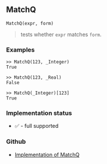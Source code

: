 ## MatchQ

```
MatchQ(expr, form)
```

> tests whether `expr` matches `form`.
 
### Examples

```
>> MatchQ(123, _Integer)
True
	 
>> MatchQ(123, _Real)
False
	 
>> MatchQ(_Integer)[123]
True
```






### Implementation status

* &#x2705; - full supported

### Github

* [Implementation of MatchQ](https://github.com/axkr/symja_android_library/blob/master/symja_android_library/matheclipse-core/src/main/java/org/matheclipse/core/builtin/PredicateQ.java#L681) 
